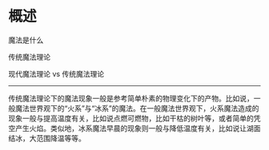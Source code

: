 # 概述

魔法是什么

传统魔法理论

现代魔法理论 vs 传统魔法理论

-----

传统魔法理论下的魔法现象一般是参考简单朴素的物理变化下的产物。比如说，一般魔法世界观下的“火系”与“冰系”的魔法。在一般魔法世界观下，火系魔法造成的现象一般与提高温度有关，比如说点燃可燃物，比如干枯的树叶等，或者简单的凭空产生火焰。类似地，冰系魔法早晨的现象则一般与降低温度有关，比如说让湖面结冰，大范围降温等等。
